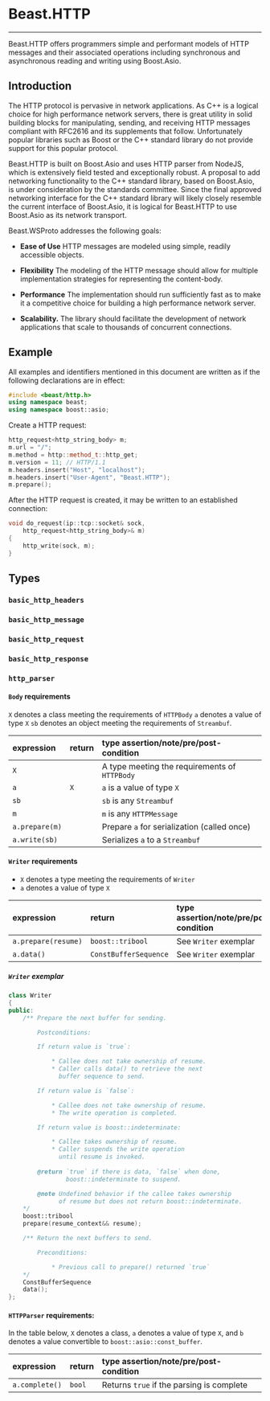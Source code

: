 # Beast.HTTP

--------------------------------------------------------------------------------

Beast.HTTP offers programmers simple and performant models of HTTP
messages and their associated operations including synchronous and
asynchronous reading and writing using Boost.Asio.

## Introduction

The HTTP protocol is pervasive in network applications. As C++ is a
logical choice for high performance network servers, there is great
utility in solid building blocks for manipulating, sending, and
receiving HTTP messages compliant with RFC2616 and its supplements
that follow. Unfortunately popular libraries such as Boost or the
C++ standard library do not provide support for this popular protocol.

Beast.HTTP is built on Boost.Asio and uses HTTP parser from NodeJS,
which is extensively field tested and exceptionally robust.
A proposal to add networking functionality to the C++ standard library,
based on Boost.Asio, is under consideration by the standards committee.
Since the final approved networking interface for the C++ standard library
will likely closely resemble the current interface of Boost.Asio, it is
logical for Beast.HTTP to use Boost.Asio as its network transport.

Beast.WSProto addresses the following goals:

* **Ease of Use** HTTP messages are modeled using simple, readily
accessible objects.

* **Flexibility** The modeling of the HTTP message should allow for
multiple implementation strategies for representing the content-body.

* **Performance** The implementation should run sufficiently fast as to
make it a competitive choice for building a high performance network
server.

* **Scalability.** The library should facilitate the development of
network applications that scale to thousands of concurrent connections.

## Example

All examples and identifiers mentioned in this document are written as
if the following declarations are in effect:
```C++
#include <beast/http.h>
using namespace beast;
using namespace boost::asio;
```

Create a HTTP request:
```C++
http_request<http_string_body> m;
m.url = "/";
m.method = http::method_t::http_get;
m.version = 11; // HTTP/1.1
m.headers.insert("Host", "localhost");
m.headers.insert("User-Agent", "Beast.HTTP");
m.prepare();

```

After the HTTP request is created, it may be written to an established connection:
```C++
void do_request(ip::tcp::socket& sock,
    http_request<http_string_body>& m)
{
    http_write(sock, m);
}
```

## Types

### `basic_http_headers`
### `basic_http_message`
### `basic_http_request`
### `basic_http_response`
### `http_parser`

#### `Body` requirements

`X` denotes a class meeting the requirements of `HTTPBody`
`a` denotes a value of type `X`
`sb` denotes an object meeting the requirements of `Streambuf`.

 expression               | return        | type assertion/note/pre/post-condition
:------------------------ |:------------- |:--------------------------------------
`X`                       |               | A type meeting the requirements of `HTTPBody`
`a`                       | `X`           | `a` is a value of type `X`
`sb`                      |               | `sb` is any `Streambuf`
`m`                       |               | `m` is any `HTTPMessage`
`a.prepare(m)`            |               | Prepare `a` for serialization (called once)
`a.write(sb)`             |               | Serializes `a` to a `Streambuf`

#### `Writer` requirements

* `X` denotes a type meeting the requirements of `Writer`
* `a` denotes a value of type `X`

expression                | return                | type assertion/note/pre/post-condition
:------------------------ |:----------------      |:--------------------------------------
`a.prepare(resume)`       | `boost::tribool`      | See `Writer` exemplar
`a.data()`                | `ConstBufferSequence` | See `Writer` exemplar

##### `Writer` exemplar

```C++
class Writer
{
public:
    /** Prepare the next buffer for sending.

        Postconditions:

        If return value is `true`:

            * Callee does not take ownership of resume.
            * Caller calls data() to retrieve the next
              buffer sequence to send.

        If return value is `false`:

            * Callee does not take ownership of resume.
            * The write operation is completed.

        If return value is boost::indeterminate:

            * Callee takes ownership of resume.
            * Caller suspends the write operation
              until resume is invoked.
        
        @return `true` if there is data, `false` when done,
                boost::indeterminate to suspend.

        @note Undefined behavior if the callee takes ownership
              of resume but does not return boost::indeterminate.
    */
    boost::tribool
    prepare(resume_context&& resume);

    /** Return the next buffers to send.

        Preconditions:

            * Previous call to prepare() returned `true`
    */
    ConstBufferSequence
    data();
};
```

#### `HTTPParser` requirements:

In the table below, `X` denotes a class, `a` denotes a
value of type `X`, and `b` denotes a value convertible to
`boost::asio::const_buffer`.

 expression               | return        | type assertion/note/pre/post-condition
:------------------------ |:------------- |:--------------------------------------
`a.complete()`            | `bool`        | Returns `true` if the parsing is complete

